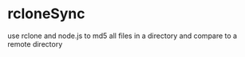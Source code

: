 # rcloneSync
use rclone and node.js to md5 all files in a directory and compare to a remote directory
